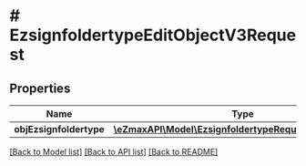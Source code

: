 # # EzsignfoldertypeEditObjectV3Request

## Properties

Name | Type | Description | Notes
------------ | ------------- | ------------- | -------------
**objEzsignfoldertype** | [**\eZmaxAPI\Model\EzsignfoldertypeRequestCompoundV3**](EzsignfoldertypeRequestCompoundV3.md) |  |

[[Back to Model list]](../../README.md#models) [[Back to API list]](../../README.md#endpoints) [[Back to README]](../../README.md)

